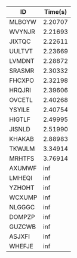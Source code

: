 |ID|Time(s)|
|-|-|
|MLBOYW|2.20707|
|WVYNJR|2.21693|
|JIXTQC|2.22611|
|UULTVT|2.23669|
|LVMDNT|2.28872|
|SRASMR|2.30332|
|FHCXPO|2.32198|
|HRQJRI|2.39606|
|OVCETL|2.40268|
|YSYILE|2.40754|
|HIGTLF|2.49995|
|JISNLD|2.51990|
|KHAKAB|2.88983|
|TKWJLM|3.34914|
|MRHTFS|3.76914|
|AXUMWF|inf|
|LMHEQI|inf|
|YZHOHT|inf|
|WCXUMP|inf|
|NLGGGC|inf|
|DOMPZP|inf|
|GUZCWB|inf|
|ASJXFI|inf|
|WHEFJE|inf|
